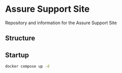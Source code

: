 # Assure Support Site

Repository and information for the Assure Support Site

## Structure

## Startup

```sh
docker compose up -d
```